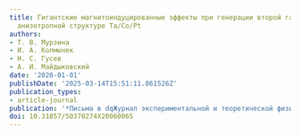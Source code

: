 ```yaml
---
title: Гигантские магнитоиндуцированные эффекты при генерации второй гармоники в планарной
  анизотропной структуре Ta/Co/Pt
authors:
- Т. В. Мурзина
- И. А. Колмычек
- Н. С. Гусев
- А. И. Майдыковский
date: '2020-01-01'
publishDate: '2025-03-14T15:51:11.861526Z'
publication_types:
- article-journal
publication: '*Письма в dqЖурнал экспериментальной и теоретической физикиdq*'
doi: 10.31857/S0370274X20060065
---
```

